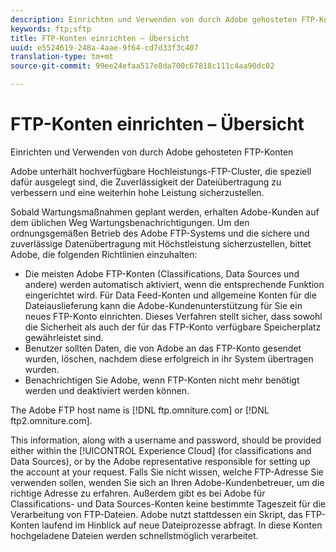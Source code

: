 ```yaml
---
description: Einrichten und Verwenden von durch Adobe gehosteten FTP-Konten.
keywords: ftp;sftp
title: FTP-Konten einrichten – Übersicht
uuid: e5524619-248a-4aae-9f64-cd7d33f3c407
translation-type: tm+mt
source-git-commit: 99ee24efaa517e8da700c67818c111c4aa90dc02

---
```



# FTP-Konten einrichten – Übersicht

Einrichten und Verwenden von durch Adobe gehosteten FTP-Konten

Adobe unterhält hochverfügbare Hochleistungs-FTP-Cluster, die speziell dafür ausgelegt sind, die Zuverlässigkeit der Dateiübertragung zu verbessern und eine weiterhin hohe Leistung sicherzustellen.

Sobald Wartungsmaßnahmen geplant werden, erhalten Adobe-Kunden auf dem üblichen Weg Wartungsbenachrichtigungen. Um den ordnungsgemäßen Betrieb des Adobe FTP-Systems und die sichere und zuverlässige Datenübertragung mit Höchstleistung sicherzustellen, bittet Adobe, die folgenden Richtlinien einzuhalten:

* Die meisten Adobe FTP-Konten (Classifications, Data Sources und andere) werden automatisch aktiviert, wenn die entsprechende Funktion eingerichtet wird. Für Data Feed-Konten und allgemeine Konten für die Dateiauslieferung kann die Adobe-Kundenunterstützung für Sie ein neues FTP-Konto einrichten. Dieses Verfahren stellt sicher, dass sowohl die Sicherheit als auch der für das FTP-Konto verfügbare Speicherplatz gewährleistet sind.
* Benutzer sollten Daten, die von Adobe an das FTP-Konto gesendet wurden, löschen, nachdem diese erfolgreich in ihr System übertragen wurden.
* Benachrichtigen Sie Adobe, wenn FTP-Konten nicht mehr benötigt werden und deaktiviert werden können.

The Adobe FTP host name is [!DNL ftp.omniture.com] or [!DNL ftp2.omniture.com].

This information, along with a username and password, should be provided either within the [!UICONTROL Experience Cloud] (for classifications and Data Sources), or by the Adobe representative responsible for setting up the account at your request. Falls Sie nicht wissen, welche FTP-Adresse Sie verwenden sollen, wenden Sie sich an Ihren Adobe-Kundenbetreuer, um die richtige Adresse zu erfahren. Außerdem gibt es bei Adobe für Classifications- und Data Sources-Konten keine bestimmte Tageszeit für die Verarbeitung von FTP-Dateien. Adobe nutzt stattdessen ein Skript, das FTP-Konten laufend im Hinblick auf neue Dateiprozesse abfragt. In diese Konten hochgeladene Dateien werden schnellstmöglich verarbeitet.
